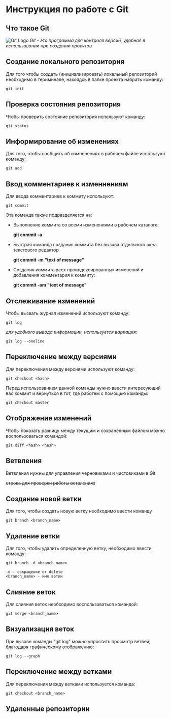 # **Инструкция по работе с Git**

## Что такое Git

![Git Logo](images/git.png)
*Git - это программа для контроля версий, удобная в использовании при создании проектов*

## Создание локального репозитория

Для того чтобы создать (инициализировать) локальный репозиторий необходимо в териминале, нахоядсь в папке проекта набрать команду:

    git init

## Проверка состояния репозитория

Чтобы проверить состояние репозитория используют команду:

    git status

## Информирование об изменениях

Для того, чтобы сообщить об измненениях в рабочем файле используют команду:

    git add

## Ввод комментариев к изменнениям

Для ввода комментариев к коммиту используют:

    git commit
Эта команда также подразделяется на:
* Выполнение коммита со всеми изменениями в рабочем каталоге:
    
    **git commit -a**

* Быстрая команда создания коммита без вызова отдельного окна текстового редактор

    **git commit -m "text of message"**
* Создания коммита всех проиндексированных изменений и добавления комментария к коммиту:

    **git commit -am "text of message"**

## Отслеживание изменений

Чтобы вызвать журнал изменений используют команду:

    git log

*для удобного вывода информации, используется вариация*:

    git log --oneline

## Переключение между версиями

Для переключения между версиями используют команду:

    git checkout <hash>

Перед использованием данной команды нужно ввести интересующий вас коммит и вернуться в тот, где работем с помощью команды:
    
    git checkout master

## Отображение изменений

Чтобы показать разницу между текущим и сохраненным файлом можно воспользоваться командой:

    git diff <hash> <hash>

## Ветвления

Ветвления нужны для управления черновиками и чистовиками в Git

~~строка для проверки работы ветвления~~s


## Создание новой ветки

Для того, чтобы создать новую ветку необходимо ввести команду

    git branch <branch_name>

## Удаление ветки

Для того, чтобы удалить определенную ветку, необходимо ввести команду:

    git branch -d <branch_name>

    -d - сокращение от delete
    <branch_name> - имя ветки

## Слияние веток

Для слияния веток необходимо воспользоваться командой:

    git merge <branch_name>

## Визуализация веток

При вызове команды "git log" можно упростить просмотр ветвей, 
благодаря графическому отображению:

    git log --graph

## Переключение между ветками

Для переключения между ветками используется команда:

    git checkout <branch_name>

## Удаленные репозитории

